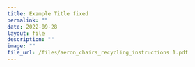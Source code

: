 ```yaml
---
title: Example Title fixed
permalink: ""
date: 2022-09-28
layout: file
description: ""
image: ""
file_url: /files/aeron_chairs_recycling_instructions 1.pdf
---
```

